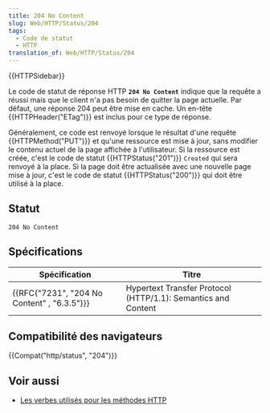 ```yaml
---
title: 204 No Content
slug: Web/HTTP/Status/204
tags:
  - Code de statut
  - HTTP
translation_of: Web/HTTP/Status/204
---
```

{{HTTPSidebar}}

Le code de statut de réponse HTTP **`204 No Content`** indique que la requête a réussi mais que le client n'a pas besoin de quitter la page actuelle. Par défaut, une réponse 204 peut être mise en cache. Un en-tête {{HTTPHeader("ETag")}} est inclus pour ce type de réponse.

Généralement, ce code est renvoyé lorsque le résultat d'une requête {{HTTPMethod("PUT")}} et qu'une ressource est mise à jour, sans modifier le contenu actuel de la page affichée à l'utilisateur. Si la ressource est créée, c'est le code de statut {{HTTPStatus("201")}} `Created` qui sera renvoyé à la place. Si la page doit être actualisée avec une nouvelle page mise à jour, c'est le code de statut {{HTTPStatus("200")}} qui doit être utilisé à la place.

## Statut

    204 No Content

## Spécifications

| Spécification                                            | Titre                                                         |
| -------------------------------------------------------- | ------------------------------------------------------------- |
| {{RFC("7231", "204 No Content" , "6.3.5")}} | Hypertext Transfer Protocol (HTTP/1.1): Semantics and Content |

## Compatibilité des navigateurs

{{Compat("http/status", "204")}}

## Voir aussi

- [Les verbes utilisés pour les méthodes HTTP](/fr/docs/Web/HTTP/Methods)
